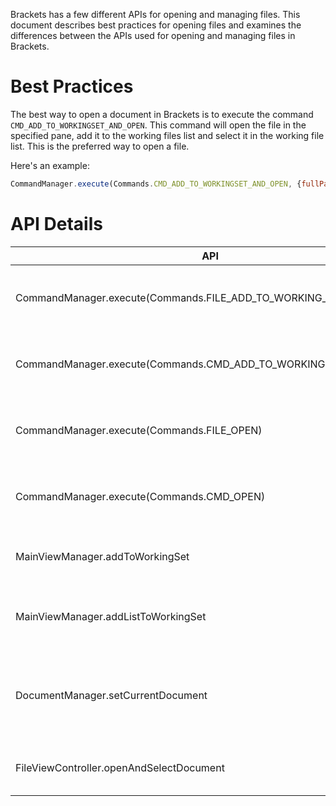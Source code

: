 Brackets has a few different APIs for opening and managing files.  This document describes best practices for opening files and examines the differences between the APIs used for opening and managing files in Brackets.

# Best Practices
The best way to open a document in Brackets is to execute the command `CMD_ADD_TO_WORKINGSET_AND_OPEN`.  This command will open the file in the specified pane, add it to the working files list and select it in the working file list.  This is the preferred way to open a file.

Here's an example:
```javascript
CommandManager.execute(Commands.CMD_ADD_TO_WORKINGSET_AND_OPEN, {fullPath: "./view/WorkingSetView.js", paneId: "first-pane"})
```


# API Details

| API | Function | Returns | Notes | 
| --- | -------- | ------- | ----- |
| CommandManager.execute(Commands.FILE_ADD_TO_WORKING_SET) | Opens a Document and adds it to the workingset | Promise(Document) | Deprecated. Use CommandManager.execute(CMD_ADD_TO_WORKINGSET_AND_OPEN) |
| CommandManager.execute(Commands.CMD_ADD_TO_WORKINGSET_AND_OPEN) | Opens a File and adds it to the workingset | Promise(File) | |
| CommandManager.execute(Commands.FILE_OPEN) | Opens a Document (not added to Working Files List) | Prompise(Document) | Deprecated. Use CommandManager.execute(CMD_OPEN) |
| CommandManager.execute(Commands.CMD_OPEN) | Opens a File (not added to Working Files List) | Promise(File) |  |
| MainViewManager.addToWorkingSet | Adds a file to the working files list | number | For Internal Use only |
| MainViewManager.addListToWorkingSet | Adds a list of files to the working files list | number | For Internal Use only |
| DocumentManager.setCurrentDocument | Sets the currently view document to the document specified  | void | Deprecated use CommandManager.execute(Commands.CMD_ADD_TO_WORKINGSET_AND_OPEN) |
| FileViewController.openAndSelectDocument | opens the document and selects it | Promise(*) | For Internal Use only. May resolve to a Document, File or void depending on the current state |





